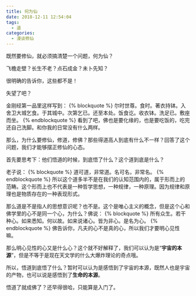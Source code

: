 ```yaml
---
title: 何为仙
date: 2018-12-11 12:54:04
tags: 
  - 道
categories:
  - 漫谈修仙
---
```


既然要修仙，就必须搞清楚一个问题，何为仙？
<!--more-->

飞檐走壁？长生不老？点石成金？未卜先知？

很明确的告诉你，这些都不是！

失望了吧？

金刚经第一品里这样写到：
{% blockquote %}
尔时世尊。食时。著衣持钵。入舍卫大城乞食。于其城中。次第乞已。还至本处。饭食讫。收衣钵。洗足已。敷座而坐。
{% endblockquote %}
看到了吧，佛也是要化缘的，也是要吃饭的，吃完还自己洗脚。和你我的日常没有什么两样。

那么，为什么要修仙，修道，修佛？那些得道高人到底有什么不一样？回答了这个问题，我们才能够摆正修仙的心态。

首先要思考下：他们悟道的时候，到底悟了什么？这个道到底是什么？

老子说：
{% blockquote %}
道可道，非常道。名可名，非常名。
{% endblockquote %}
所以这个道多半不是在我们的认知范围内的，属于形而上的范畴。这个形而上也不代表是一种哲学思想，一种规律，一种原理。因为规律和原理也是物质存在的一种表现形式。

那么道是不是指人的思想意识呢？也不是。这个是唯心主义的概念，但是这个心和佛学里的心不是同一个心，为什么？佛说：
{% blockquote %}
所有众生。若干种心。如来悉知。何以故。如来说诸心。皆为非心。是名为心。
{% endblockquote %}
佛告诉你，凡夫的心不是真的心，所以我们才要明心见性嘛。

那么明心见性的心又是什么心？这个就不好解释了，我们可以认为是“**宇宙的本源**”，但是不等于是现在天文学的什么大爆炸理论的奇点哦。

所以，悟道到底悟了什么？暂时可以认为是感悟到了宇宙的本源，既然人也是宇宙的产物，也可以说是感悟到了**生命的本源**。

悟道了就成佛了？还早得很哈，只能算是入门了。